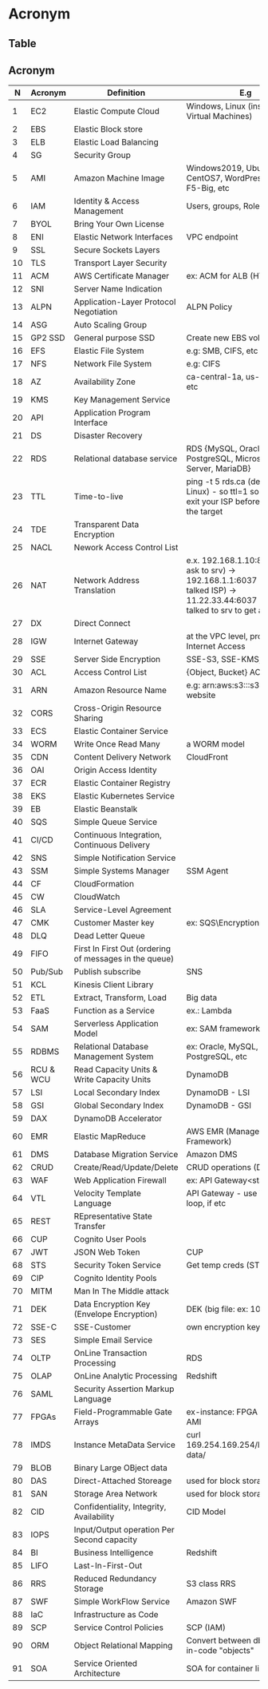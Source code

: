# Acronym

## Table
## Acronym
| N | Acronym | Definition            | E.g                                           |
| - | ------- | --------------------- | ----------------------------------------------|
| 1 | EC2     | Elastic Compute Cloud | Windows, Linux (instances of Virtual Machines)|
| 2 | EBS     | Elastic Block store   | |
| 3 | ELB     | Elastic Load Balancing| |
| 4 | SG     | Security Group    | |
| 5 | AMI     | Amazon Machine Image  | Windows2019, Ubutnu18.04, CentOS7, WordPress, vSRX, F5-Big, etc |
| 6 | IAM     | Identity & Access Management| Users, groups, Roles, Policies |
| 7 | BYOL    | Bring Your Own License | 
| 8 | ENI     | Elastic Network Interfaces | VPC endpoint |
| 9 | SSL     | Secure Sockets Layers |
| 10 | TLS | Transport Layer Security | 
| 11 | ACM | AWS Certificate Manager | ex: ACM for ALB (HTTPS) |
| 12 | SNI | Server Name Indication |
| 13 | ALPN | Application-Layer Protocol Negotiation | ALPN Policy |
| 14 | ASG | Auto Scaling Group |
| 15 | GP2 SSD | General purpose SSD| Create new EBS volume |
| 16 | EFS | Elastic File System | e.g: SMB, CIFS, etc |
| 17 | NFS | Network File System | e.g: CIFS |
| 18 | AZ  | Availability Zone | ca-central-1a, us-west-1d, etc |
| 19 | KMS | Key Management Service | 
| 20 | API | Application Program Interface | 
| 21 | DS  | Disaster Recovery |
| 22 | RDS | Relational database service | RDS {MySQL, Oracle, Aurora, PostgreSQL, Microsoft SQL Server, MariaDB} |
| 23 | TTL | Time-to-live | ping -t 5 rds.ca (default ttl: 60 Linux) - so ttl=1 so you'll never exit your ISP before to reach the target |
| 24 | TDE | Transparent Data Encryption | |
| 25 | NACL | Nework Access Control List | |
| 26 | NAT | Network Address Translation | e.x. 192.168.1.10:80 (client to ask to srv) -> 192.168.1.1:6037 (router to talked ISP) -> 11.22.33.44:6037 (ISP) who talked to srv to get answer | 
| 27 | DX | Direct Connect | |
| 28 | IGW | Internet Gateway | at the VPC level, provide Internet Access |
| 29 | SSE | Server Side Encryption | SSE-S3, SSE-KMS, SSE-C |
| 30 | ACL | Access Control List | {Object, Bucket} ACL |
| 31 | ARN | Amazon Resource Name | e.g: arn:aws:s3:::s3-ca-website |
| 32 | CORS | Cross-Origin Resource Sharing | |
| 33 | ECS | Elastic Container Service | |
| 34 | WORM | Write Once Read Many | a WORM model |
| 35 | CDN | Content Delivery Network | CloudFront |
| 36 | OAI | Origin Access Identity | |
| 37 | ECR | Elastic Container Registry | |
| 38 | EKS | Elastic Kubernetes Service | |
| 39 | EB  | Elastic Beanstalk | |
| 40 | SQS | Simple Queue Service | |
| 41 | CI/CD | Continuous Integration, Continuous Delivery | |
| 42 | SNS | Simple Notification Service | |
| 43 | SSM | Simple Systems Manager | SSM Agent | Software can installed on EC2 or on-premise |
| 44 | CF  | CloudFormation | | 
| 45 | CW  | CloudWatch | | 
| 46 | SLA | Service-Level Agreement | |
| 47 | CMK | Customer Master key | ex: SQS\Encryption: CMK alias |
| 48 | DLQ | Dead Letter Queue | |
| 49 | FIFO | First In First Out (ordering of messages in the queue) | | 
| 50 | Pub/Sub | Publish subscribe | SNS |
| 51 | KCL | Kinesis Client Library | |
| 52 | ETL | Extract, Transform, Load | Big data |
| 53 | FaaS | Function as a Service | ex.: Lambda |
| 54 | SAM | Serverless Application Model | ex: SAM framework |
| 55 | RDBMS | Relational Database Management System | ex: Oracle, MySQL, PostgreSQL, etc | 
| 56 | RCU & WCU | Read Capacity Units & Write Capacity Units | DynamoDB |
| 57 | LSI | Local Secondary Index | DynamoDB - LSI | 
| 58 | GSI | Global Secondary Index | DynamoDB - GSI |
| 59 | DAX | DynamoDB Accelerator | |
| 60 | EMR | Elastic MapReduce | AWS EMR (Managed Hadoop Framework) | 
| 61 | DMS | Database Migration Service | Amazon DMS | 
| 62 | CRUD | Create/Read/Update/Delete | CRUD operations (DynamoDB) | 
| 63 | WAF | Web Application Firewall | ex: API Gateway\<stage>\WAF |
| 64 | VTL | Velocity Template Language | API Gateway - use VTL: for loop, if etc |
| 65 | REST | REpresentative State Transfer | |
| 66 | CUP | Cognito User Pools | |
| 67 | JWT | JSON Web Token | CUP |
| 68 | STS | Security Token Service | Get temp creds (STS) |
| 69 | CIP | Cognito Identity Pools | |
| 70 | MITM | Man In The Middle attack | |
| 71 | DEK | Data Encryption Key (Envelope Encryption) | DEK (big file: ex: 10 MB) |
| 72 | SSE-C | SSE-Customer | own encryption keys (S3) |
| 73 | SES | Simple Email Service | |
| 74 | OLTP | OnLine Transaction Processing | RDS |
| 75 | OLAP | OnLine Analytic Processing | Redshift |
| 76 | SAML | Security Assertion Markup Language | |
| 77 | FPGAs | Field-Programmable Gate Arrays | ex-instance: FPGA Developer AMI|
| 78 | IMDS | Instance MetaData Service | curl 169.254.169.254/latest/meta-data/ |
| 79 | BLOB | Binary Large OBject data | |
| 80 | DAS | Direct-Attached Storeage | used for block storage |
| 81 | SAN | Storage Area Network | used for block storage |
| 82 | CID | Confidentiality, Integrity, Availability | CID Model | 
| 83 | IOPS | Input/Output operation Per Second capacity | |
| 84 | BI | Business Intelligence | Redshift | 
| 85 | LIFO | Last-In-First-Out | |
| 86 | RRS | Reduced Redundancy Storage | S3 class RRS |
| 87 | SWF | Simple WorkFlow Service | Amazon SWF |
| 88 | IaC | Infrastructure as Code | |
| 89 | SCP | Service Control Policies | SCP (IAM) | 
| 90 | ORM | Object Relational Mapping | Convert between db records & in-code "objects" |
| 91 | SOA | Service Oriented Architecture | SOA for container like ECS | 
